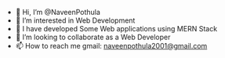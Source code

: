 - 👋 Hi, I’m @NaveenPothula
- 👀 I’m interested in Web Development
- 🌱 I have developed Some Web applications using MERN Stack
- 💞️ I’m looking to collaborate as a Web Developer
- 📫 How to reach me gmail: naveenpothula2001@gmail.com

<!---
NaveenPothula/NaveenPothula is a ✨ special ✨ repository because its `README.md` (this file) appears on your GitHub profile.
You can click the Preview link to take a look at your changes.
--->
